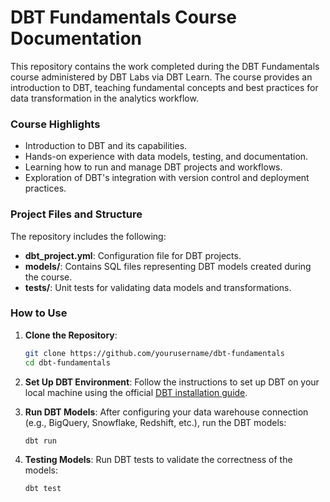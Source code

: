 # DBT Fundamentals Course Documentation

This repository contains the work completed during the DBT Fundamentals course administered by DBT Labs via DBT Learn. The course provides an introduction to DBT, teaching fundamental concepts and best practices for data transformation in the analytics workflow.

### Course Highlights
- Introduction to DBT and its capabilities.
- Hands-on experience with data models, testing, and documentation.
- Learning how to run and manage DBT projects and workflows.
- Exploration of DBT's integration with version control and deployment practices.

### Project Files and Structure
The repository includes the following:
- **dbt_project.yml**: Configuration file for DBT projects.
- **models/**: Contains SQL files representing DBT models created during the course.
- **tests/**: Unit tests for validating data models and transformations.

### How to Use
1. **Clone the Repository**:
    ```bash
    git clone https://github.com/yourusername/dbt-fundamentals
    cd dbt-fundamentals
    ```

2. **Set Up DBT Environment**:
    Follow the instructions to set up DBT on your local machine using the official [DBT installation guide](https://docs.getdbt.com/docs/installation).

3. **Run DBT Models**:
    After configuring your data warehouse connection (e.g., BigQuery, Snowflake, Redshift, etc.), run the DBT models:
    ```bash
    dbt run
    ```

4. **Testing Models**:
    Run DBT tests to validate the correctness of the models:
    ```bash
    dbt test
    ```
